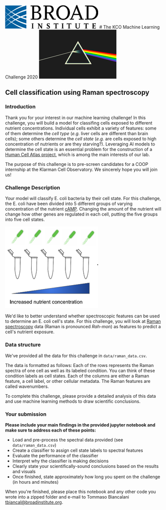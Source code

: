 <img src="images/broad_logo.png" width="300"/> 
# The KCO Machine Learning Challenge 2020

<img src="images/rainbow.png" width="250"/>

## Cell classification using Raman spectroscopy


### Introduction
Thank you for your interest in our machine learning challenge! In this challenge, you will build a model for classifing cells exposed to different nutrient concentrations. Individual cells exhibit a variety of features: some of them determine the *cell type* (*e.g.* liver cells are different than brain cells); some others determine the *cell state* (*e.g.* are cells exposed to high concentration of nutrients or are they starving?). Leveraging AI models to determine the cell state is an essential problem for the construction of a [Human Cell Atlas project](https://www.humancellatlas.org/), which is among the main interests of our lab. 

The purpose of this challenge is to pre-screen candidates for a COOP internship at the Klarman Cell Observatory. We sincerely hope you will join us!

### Challenge Description
Your model will classify E. coli bacteria by their cell state. For this challenge, the E. coli have been divided into 5 different groups of varying concentration of the nutrient [cAMP](https://en.wikipedia.org/wiki/Cyclic_adenosine_monophosphate). Changing the amount of the nutrient will change how other genes are regulated in each cell, putting the five groups into five cell states.

<img src="images/ecoli_states.png" width="300"/>

We'd like to better understand whether spectroscopic features can be used to determine an E. coli cell's state. For this challenge, you will look at [Raman spectroscopy](https://en.wikipedia.org/wiki/Raman_spectroscopy) data (Raman is pronounced *Rah-mon*) as features to predict a cell's nutrient exposure.
 

### Data structure
We've provided all the data for this challenge in `data/raman_data.csv`.

The data is formatted as follows: Each of the rows represents the Raman spectra of one cell as well as its labeled condition. You can think of these condition labels as cell states. Each of the columns are either a Raman feature, a cell label, or other cellular metadata. The Raman features are called wavenumbers.

To complete this challenge, please provide a detailed analysis of this data and use machine learning methods to draw scientific conclusions.

### Your submission
**Please include your main findings in the provided jupyter notebook and make sure to address each of these points:**
- Load and pre-process the spectral data provided (see `data/raman_data.csv`)
- Create a classifier to assign cell state labels to spectral features
- Evaluate the performance of the classifier
- Interpret why the classifier is making decisions
- Clearly state your scientifically-sound conclusions based on the results and visuals
- Once finished, state approximately how long you spent on the challenge (in hours and minutes)


When you're finished, please place this notebook and any other code you wrote into a zipped folder and e-mail to Tommaso Biancalani <tbiancal@broadinstitute.org>. 
